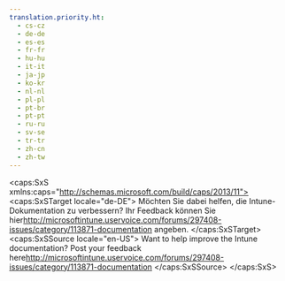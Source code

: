 ```yaml
---
translation.priority.ht: 
  - cs-cz
  - de-de
  - es-es
  - fr-fr
  - hu-hu
  - it-it
  - ja-jp
  - ko-kr
  - nl-nl
  - pl-pl
  - pt-br
  - pt-pt
  - ru-ru
  - sv-se
  - tr-tr
  - zh-cn
  - zh-tw
---
```

<?xml version="1.0" encoding="utf-8"?>
<caps:SxS xmlns:caps="http://schemas.microsoft.com/build/caps/2013/11">
  <caps:SxSTarget locale="de-DE">
    <Token xmlns:xlink="http://www.w3.org/1999/xlink">Möchten Sie dabei helfen, die Intune-Dokumentation zu verbessern? Ihr Feedback können Sie <externalLink><linkText>hier</linkText><linkUri>http://microsoftintune.uservoice.com/forums/297408-issues/category/113871-documentation</linkUri></externalLink> angeben.</Token>
  </caps:SxSTarget>
  <caps:SxSSource locale="en-US">
    <Token xmlns:xlink="http://www.w3.org/1999/xlink">Want to help improve the Intune documentation? Post your feedback  <externalLink><linkText>here</linkText><linkUri>http://microsoftintune.uservoice.com/forums/297408-issues/category/113871-documentation</linkUri></externalLink></Token>
  </caps:SxSSource>
</caps:SxS>